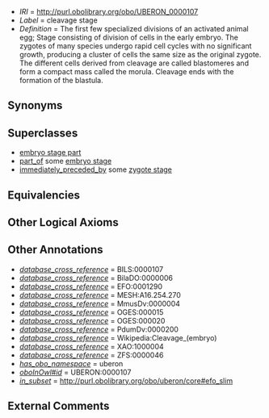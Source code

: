  * *IRI* = http://purl.obolibrary.org/obo/UBERON_0000107
 * *Label* = cleavage stage
 * *Definition* = The first few specialized divisions of an activated animal egg; Stage consisting of division of cells in the early embryo. The zygotes of many species undergo rapid cell cycles with no significant growth, producing a cluster of cells the same size as the original zygote. The different cells derived from cleavage are called blastomeres and form a compact mass called the morula. Cleavage ends with the formation of the blastula.

## Synonyms


## Superclasses

 * [embryo stage part](../../UBERON/67/UBERON_0000067.md)
 * [part_of](../../BFO/50/BFO_0000050.md) some [embryo stage](../../UBERON/68/UBERON_0000068.md)
 * [immediately_preceded_by](../../RO/87/RO_0002087.md) some [zygote stage](../../UBERON/06/UBERON_0000106.md)

## Equivalencies


## Other Logical Axioms


## Other Annotations

 * *[database_cross_reference](../../ef/oboInOwl#hasDbXref.md)* = BILS:0000107
 * *[database_cross_reference](../../ef/oboInOwl#hasDbXref.md)* = BilaDO:0000006
 * *[database_cross_reference](../../ef/oboInOwl#hasDbXref.md)* = EFO:0001290
 * *[database_cross_reference](../../ef/oboInOwl#hasDbXref.md)* = MESH:A16.254.270
 * *[database_cross_reference](../../ef/oboInOwl#hasDbXref.md)* = MmusDv:0000004
 * *[database_cross_reference](../../ef/oboInOwl#hasDbXref.md)* = OGES:000015
 * *[database_cross_reference](../../ef/oboInOwl#hasDbXref.md)* = OGES:000020
 * *[database_cross_reference](../../ef/oboInOwl#hasDbXref.md)* = PdumDv:0000200
 * *[database_cross_reference](../../ef/oboInOwl#hasDbXref.md)* = Wikipedia:Cleavage_(embryo)
 * *[database_cross_reference](../../ef/oboInOwl#hasDbXref.md)* = XAO:1000004
 * *[database_cross_reference](../../ef/oboInOwl#hasDbXref.md)* = ZFS:0000046
 * *[has_obo_namespace](../../ce/oboInOwl#hasOBONamespace.md)* = uberon
 * *[oboInOwl#id](../../id/oboInOwl#id.md)* = UBERON:0000107
 * *[in_subset](../../et/oboInOwl#inSubset.md)* = http://purl.obolibrary.org/obo/uberon/core#efo_slim

## External Comments

